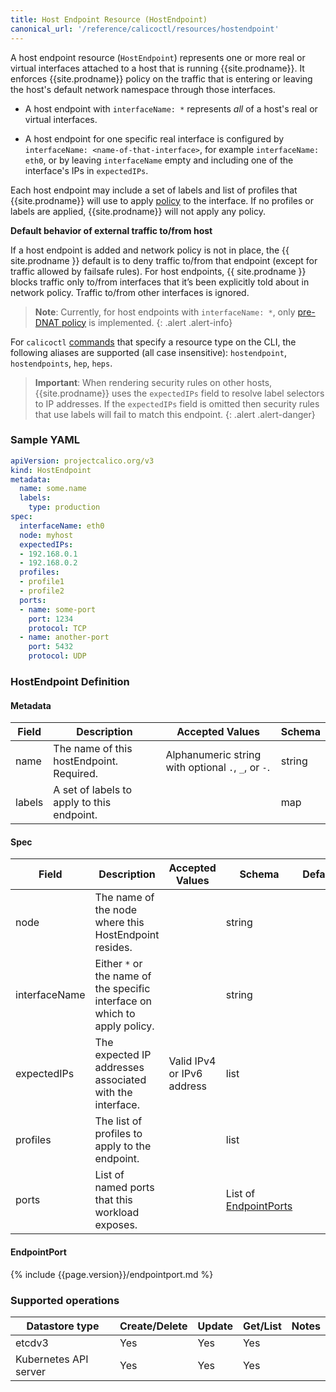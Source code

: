 ```yaml
---
title: Host Endpoint Resource (HostEndpoint)
canonical_url: '/reference/calicoctl/resources/hostendpoint'
---
```


A host endpoint resource (`HostEndpoint`) represents one or more real or virtual interfaces
attached to a host that is running {{site.prodname}}.  It enforces {{site.prodname}} policy on
the traffic that is entering or leaving the host's default network namespace through those
interfaces.

-  A host endpoint with `interfaceName: *` represents _all_ of a host's real or virtual
   interfaces.

-  A host endpoint for one specific real interface is configured by `interfaceName: <name-of-that-interface>`,
   for example `interfaceName: eth0`, or by leaving `interfaceName`
   empty and including one of the interface's IPs in `expectedIPs`.

Each host endpoint may include a set of labels and list of profiles that {{site.prodname}}
will use to apply
[policy]({{site.baseurl}}/{{page.version}}/reference/calicoctl/resources/networkpolicy)
to the interface.  If no profiles or labels are applied, {{site.prodname}} will not apply
any policy.

**Default behavior of external traffic to/from host**

If a host endpoint is added and network policy is not in place, the {{ site.prodname }} default is to deny traffic to/from that endpoint (except for traffic allowed by failsafe rules). For host endpoints, {{ site.prodname }} blocks traffic only to/from interfaces that it’s been explicitly told about in network policy. Traffic to/from other interfaces is ignored.

> **Note**: Currently, for host endpoints with `interfaceName: *`, only [pre-DNAT
> policy]({{site.baseurl}}/{{page.version}}/getting-started/bare-metal/policy/pre-dnat) is
> implemented.
{: .alert .alert-info}

For `calicoctl` [commands]({{site.baseurl}}/{{page.version}}/reference/calicoctl/commands/) that specify a resource type on the CLI, the following
aliases are supported (all case insensitive): `hostendpoint`, `hostendpoints`, `hep`, `heps`.

> **Important**: When rendering security rules on other hosts, {{site.prodname}} uses the
> `expectedIPs` field to resolve label selectors to IP addresses. If the `expectedIPs` field
> is omitted then security rules that use labels will fail to match this endpoint.
{: .alert .alert-danger}

### Sample YAML

```yaml
apiVersion: projectcalico.org/v3
kind: HostEndpoint
metadata:
  name: some.name
  labels:
    type: production
spec:
  interfaceName: eth0
  node: myhost
  expectedIPs:
  - 192.168.0.1
  - 192.168.0.2
  profiles:
  - profile1
  - profile2
  ports:
  - name: some-port
    port: 1234
    protocol: TCP
  - name: another-port
    port: 5432
    protocol: UDP
```

### HostEndpoint Definition

#### Metadata

| Field   | Description                                | Accepted Values                                     | Schema |
|---------|--------------------------------------------|-----------------------------------------------------|--------|
| name    | The name of this hostEndpoint. Required.   | Alphanumeric string with optional `.`, `_`, or `-`. | string |
| labels  | A set of labels to apply to this endpoint. |                                                     | map    |

#### Spec

| Field         | Description                                              | Accepted Values             | Schema                                 | Default |
|---------------|----------------------------------------------------------|-----------------------------|----------------------------------------|---------|
| node          | The name of the node where this HostEndpoint resides.    |                             | string                                 |
| interfaceName | Either `*` or the name of the specific interface on which to apply policy. |           | string                                 |
| expectedIPs   | The expected IP addresses associated with the interface. | Valid IPv4 or IPv6 address  | list                                   |
| profiles      | The list of profiles to apply to the endpoint.           |                             | list                                   |
| ports         | List of named ports that this workload exposes.          |                             | List of [EndpointPorts](#endpointport) |

#### EndpointPort

{% include {{page.version}}/endpointport.md %}

### Supported operations

| Datastore type        | Create/Delete | Update | Get/List | Notes
|-----------------------|---------------|--------|----------|------
| etcdv3                | Yes           | Yes    | Yes      |
| Kubernetes API server | Yes           | Yes    | Yes      |
